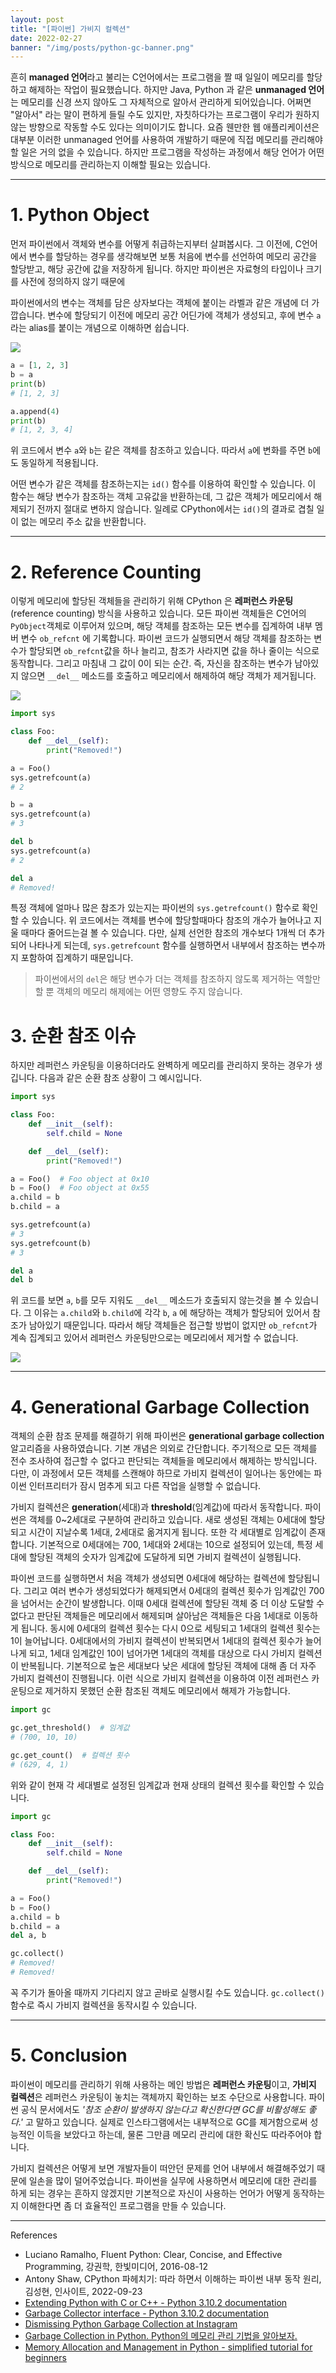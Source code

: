 ```yaml
---
layout: post
title: "[파이썬] 가비지 컬렉션"
date: 2022-02-27
banner: "/img/posts/python-gc-banner.png"
---
```


흔히 **managed 언어**라고 불리는 C언어에서는 프로그램을 짤 때 일일이 메모리를 할당하고 해제하는 작업이 필요했습니다.
하지만 Java, Python 과 같은 **unmanaged 언어**는 메모리를 신경 쓰지 않아도 그 자체적으로 알아서 관리하게 되어있습니다.
어쩌면 "알아서" 라는 말이 편하게 들릴 수도 있지만, 자칫하다가는 프로그램이 우리가 원하지 않는 방향으로 작동할 수도 있다는 의미이기도 합니다.
요즘 웬만한 웹 애플리케이션은 대부분 이러한 unmanaged 언어를 사용하여 개발하기 때문에 직접 메모리를 관리해야 할 일은 거의 없을 수 있습니다.
하지만 프로그램을 작성하는 과정에서 해당 언어가 어떤 방식으로 메모리를 관리하는지 이해할 필요는 있습니다.

---

# 1. Python Object

먼저 파이썬에서 객체와 변수를 어떻게 취급하는지부터 살펴봅시다.
그 이전에, C언어에서 변수를 할당하는 경우를 생각해보면 보통 처음에 변수를 선언하여 메모리 공간을 할당받고, 해당 공간에 값을 저장하게 됩니다.
하지만 파이썬은 자료형의 타입이나 크기를 사전에 정의하지 않기 때문에

파이썬에서의 변수는 객체를 담은 상자보다는 객체에 붙이는 라벨과 같은 개념에 더 가깝습니다.
변수에 할당되기 이전에 메모리 공간 어딘가에 객체가 생성되고, 후에 변수 `a`라는 alias를 붙이는 개념으로 이해하면 쉽습니다.

<img src="/img/posts/python-gc-objects.png" style="max-width:480px"/>

```python
a = [1, 2, 3]
b = a
print(b)
# [1, 2, 3]

a.append(4)
print(b)
# [1, 2, 3, 4]
```

위 코드에서 변수 `a`와 `b`는 같은 객체를 참조하고 있습니다. 따라서 `a`에 변화를 주면 `b`에도 동일하게 적용됩니다.

어떤 변수가 같은 객체를 참조하는지는 `id()` 함수를 이용하여 확인할 수 있습니다.
이 함수는 해당 변수가 참조하는 객체 고유값을 반환하는데, 그 값은 객체가 메모리에서 해제되기 전까지 절대로 변하지 않습니다.
일례로 CPython에서는 `id()`의 결과로 겹칠 일이 없는 메모리 주소 값을 반환합니다.

---

# 2. Reference Counting

이렇게 메모리에 할당된 객체들을 관리하기 위해 CPython 은 **레퍼런스 카운팅**(reference counting) 방식을 사용하고 있습니다.
모든 파이썬 객체들은 C언어의 `PyObject`객체로 이루어져 있으며, 해당 객체를 참조하는 모든 변수를 집계하여 내부 멤버 변수 `ob_refcnt` 에 기록합니다.
파이썬 코드가 실행되면서 해당 객체를 참조하는 변수가 할당되면 `ob_refcnt`값을 하나 늘리고, 참조가 사라지면 값을 하나 줄이는 식으로 동작합니다.
그리고 마침내 그 값이 0이 되는 순간. 즉, 자신을 참조하는 변수가 남아있지 않으면 `__del__` 메소드를 호출하고 메모리에서 해제하여 해당 객체가 제거됩니다.

<img src="/img/posts/python-gc-refcount.png" style="max-width:480px"/>

```python
import sys

class Foo:
    def __del__(self):
        print("Removed!")

a = Foo()
sys.getrefcount(a)
# 2

b = a
sys.getrefcount(a)
# 3

del b
sys.getrefcount(a)
# 2

del a
# Removed!
```

특정 객체에 얼마나 많은 참조가 있는지는 파이썬의 `sys.getrefcount()` 함수로 확인할 수 있습니다.
위 코드에서는 객체를 변수에 할당할때마다 참조의 개수가 늘어나고 지울 때마다 줄어드는걸 볼 수 있습니다.
다만, 실제 선언한 참조의 개수보다 1개씩 더 추가되어 나타나게 되는데, `sys.getrefcount` 함수를 실행하면서 내부에서 참조하는 변수까지 포함하여 집계하기 때문입니다.

> 파이썬에서의 `del`은 해당 변수가 더는 객체를 참조하지 않도록 제거하는 역할만 할 뿐 객체의 메모리 해제에는 어떤 영향도 주지 않습니다.

# 3. 순환 참조 이슈

하지만 레퍼런스 카운팅을 이용하더라도 완벽하게 메모리를 관리하지 못하는 경우가 생깁니다.
다음과 같은 순환 참조 상황이 그 예시입니다.

```python
import sys

class Foo:
    def __init__(self):
        self.child = None

    def __del__(self):
        print("Removed!")

a = Foo()  # Foo object at 0x10
b = Foo()  # Foo object at 0x55
a.child = b
b.child = a

sys.getrefcount(a)
# 3
sys.getrefcount(b)
# 3

del a
del b
```

위 코드를 보면 `a`, `b`를 모두 지워도 `__del__` 메소드가 호출되지 않는것을 볼 수 있습니다.
그 이유는 `a.child`와 `b.child`에 각각 `b`, `a` 에 해당하는 객체가 할당되어 있어서 참조가 남아있기 때문입니다.
따라서 해당 객체들은 접근할 방법이 없지만 `ob_refcnt`가 계속 집계되고 있어서 레퍼런스 카운팅만으로는 메모리에서 제거할 수 없습니다.

<img src="/img/posts/python-gc-cycle-ref.png" style="max-width:480px"/>

---

# 4. Generational Garbage Collection

객체의 순환 참조 문제를 해결하기 위해 파이썬은 **generational garbage collection** 알고리즘을 사용하였습니다.
기본 개념은 의외로 간단합니다.
주기적으로 모든 객체를 전수 조사하여 접근할 수 없다고 판단되는 객체들을 메모리에서 해제하는 방식입니다.
다만, 이 과정에서 모든 객체를 스캔해야 하므로 가비지 컬렉션이 일어나는 동안에는 파이썬 인터프리터가 잠시 멈추게 되고 다른 작업을 실행할 수 없습니다.

가비지 컬렉션은 **generation**(세대)과 **threshold**(임계값)에 따라서 동작합니다.
파이썬은 객체를 0~2세대로 구분하여 관리하고 있습니다. 새로 생성된 객체는 0세대에 할당되고 시간이 지날수록 1세대, 2세대로 옮겨지게 됩니다.
또한 각 세대별로 임계값이 존재합니다.
기본적으로 0세대에는 700, 1세대와 2세대는 10으로 설정되어 있는데, 특정 세대에 할당된 객체의 숫자가 임계값에 도달하게 되면 가비지 컬렉션이 실행됩니다.

파이썬 코드를 실행하면서 처음 객체가 생성되면 0세대에 해당하는 컬렉션에 할당됩니다.
그리고 여러 변수가 생성되었다가 해제되면서 0세대의 컬렉션 횟수가 임계값인 700을 넘어서는 순간이 발생합니다.
이때 0세대 컬렉션에 할당된 객체 중 더 이상 도달할 수 없다고 판단된 객체들은 메모리에서 해제되며 살아남은 객체들은 다음 1세대로 이동하게 됩니다.
동시에 0세대의 컬렉션 횟수는 다시 0으로 세팅되고 1세대의 컬렉션 횟수는 1이 늘어납니다.
0세대에서의 가비지 컬렉션이 반복되면서 1세대의 컬렉션 횟수가 늘어나게 되고, 1세대 임계값인 10이 넘어가면 1세대의 객체를 대상으로 다시 가비지 컬렉션이 반복됩니다.
기본적으로 높은 세대보다 낮은 세대에 할당된 객체에 대해 좀 더 자주 가비지 컬렉션이 진행됩니다.
이런 식으로 가비지 컬렉션을 이용하여 이전 레퍼런스 카운팅으로 제거하지 못했던 순환 참조된 객체도 메모리에서 해제가 가능합니다.

```python
import gc

gc.get_threshold()  # 임계값
# (700, 10, 10)

gc.get_count()  # 컬렉션 횟수
# (629, 4, 1)
```

위와 같이 현재 각 세대별로 설정된 임계값과 현재 상태의 컬렉션 횟수를 확인할 수 있습니다.

```python
import gc

class Foo:
    def __init__(self):
        self.child = None

    def __del__(self):
        print("Removed!")

a = Foo()
b = Foo()
a.child = b
b.child = a
del a, b

gc.collect()
# Removed!
# Removed!
```

꼭 주기가 돌아올 때까지 기다리지 않고 곧바로 실행시킬 수도 있습니다. `gc.collect()` 함수로 즉시 가비지 컬렉션을 동작시킬 수 있습니다.

---

# 5. Conclusion

파이썬이 메모리를 관리하기 위해 사용하는 메인 방법은 **레퍼런스 카운팅**이고, **가비지 컬렉션**은 레퍼런스 카운팅이 놓치는 객체까지 확인하는 보조 수단으로 사용합니다.
파이썬 공식 문서에서도 _'참조 순환이 발생하지 않는다고 확신한다면 GC를 비활성해도 좋다.'_ 고 말하고 있습니다.
실제로 인스타그램에서는 내부적으로 GC를 제거함으로써 성능적인 이득을 보았다고 하는데, 물론 그만큼 메모리 관리에 대한 확신도 따라주어야 합니다.

가비지 컬렉션은 어떻게 보면 개발자들이 떠안던 문제를 언어 내부에서 해결해주었기 때문에 일손을 많이 덜어주었습니다.
파이썬을 실무에 사용하면서 메모리에 대한 관리를 하게 되는 경우는 흔하지 않겠지만 기본적으로 자신이 사용하는 언어가 어떻게 동작하는지 이해한다면 좀 더 효율적인 프로그램을 만들 수 있습니다.

---

References

- Luciano Ramalho, Fluent Python: Clear, Concise, and Effective Programming, 강권학, 한빛미디어, 2016-08-12
- Antony Shaw, CPython 파헤치기: 따라 하면서 이해하는 파이썬 내부 동작 원리, 김성현, 인사이트, 2022-09-23
- [Extending Python with C or C++ - Python 3.10.2 documentation](https://docs.python.org/3/extending/extending.html#reference-counts)
- [Garbage Collector interface - Python 3.10.2 documentation](https://docs.python.org/3/library/gc.html)
- [Dismissing Python Garbage Collection at Instagram](https://instagram-engineering.com/dismissing-python-garbage-collection-at-instagram-4dca40b29172)
- [Garbage Collection in Python. Python의 메모리 관리 기법을 알아보자.](https://medium.com/dmsfordsm/garbage-collection-in-python-777916fd3189)
- [Memory Allocation and Management in Python - simplified tutorial for beginners](https://www.youtube.com/watch?v=arxWaw-E8QQ&t=69s)
